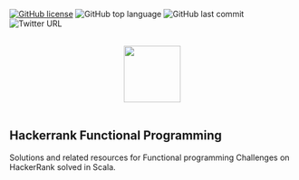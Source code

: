 [![GitHub license](https://img.shields.io/github/license/Thomas-George-T/Hackerrank-Functional-Programming-Scala?style=plastic)](https://github.com/Thomas-George-T/Hackerrank-Functional-Programming-Scala/blob/master/LICENSE.md)
![GitHub top language](https://img.shields.io/github/languages/top/Thomas-George-T/Hackerrank-Functional-Programming-Scala?style=plastic)
![GitHub last commit](https://img.shields.io/github/last-commit/Thomas-George-T/Hackerrank-Functional-Programming-Scala?style=plastic)
![Twitter URL](https://img.shields.io/twitter/url?style=social&url=https%3A%2F%2Fgithub.com%2FThomas-George-T%2FHackerrank-Functional-Programming-Scala)

<p align="center">  
	<br>
	<a href="https://www.hackerrank.com/Thomas_George_T">
        <img height=100 src="https://hrcdn.net/community-frontend/assets/brand/logo-new-white-green-a5cb16e0ae.svg"> 
    	</a>
	<br>
	<br>
</p>

## Hackerrank Functional Programming
Solutions and related resources for Functional programming Challenges on HackerRank solved in Scala.
